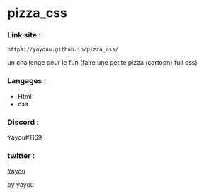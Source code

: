 # pizza_css


### Link site : 

    https://yayouu.github.io/pizza_css/

    

un challenge  pour le fun (faire une petite pizza (cartoon) full css)


    
### Langages : 

  - Html
  - css
 
  
  
  
 ### Discord : 
  Yayou#1169 
      
 ### twitter : 
 
 <a href="https://twitter.com/PacLey1">Yayou</a>
  
  
  
  
  
  by yayou
 
    
    
